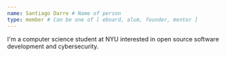 ```yaml
---
name: Santiago Darre # Name of person
type: member # Can be one of [ eboard, alum, founder, mentor ]
---
```

I'm a computer science student at NYU interested in open source software development and cybersecurity.

